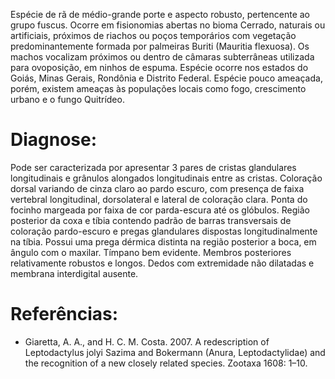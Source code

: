 ﻿Espécie de rã de médio-grande porte e aspecto robusto, pertencente ao grupo fuscus. Ocorre em fisionomias abertas no bioma Cerrado, naturais ou artificiais, próximos de riachos ou poços temporários com vegetação predominantemente formada por palmeiras Buriti (Mauritia flexuosa). Os machos vocalizam próximos ou dentro de câmaras subterrâneas utilizada para <glossario>ovoposição</glossario>, em ninhos de espuma.
Espécie ocorre nos estados do Goiás, Minas Gerais, Rondônia e Distrito Federal. Espécie pouco ameaçada, porém, existem ameaças às populações locais como fogo, crescimento urbano e o <glossario>fungo Quitrídeo</glossario>.


# Diagnose:
Pode ser caracterizada por apresentar 3 pares de cristas glandulares longitudinais e grânulos alongados longitudinais entre as cristas. Coloração dorsal variando de cinza claro ao pardo escuro, com presença de faixa vertebral longitudinal, dorsolateral e lateral de coloração clara. Ponta do focinho margeada por faixa de cor parda-escura até os glóbulos. Região posterior da coxa e tíbia contendo padrão de barras transversais de coloração pardo-escuro e pregas glandulares dispostas longitudinalmente na tíbia. Possui uma prega dérmica distinta na região posterior a boca, em ângulo com o maxilar. Tímpano bem evidente. Membros posteriores relativamente robustos e longos. Dedos com extremidade não dilatadas e membrana interdigital ausente.






# Referências:
* Giaretta, A. A., and H. C. M. Costa. 2007. A redescription of Leptodactylus jolyi Sazima and Bokermann (Anura, Leptodactylidae) and the recognition of a new closely related species. Zootaxa 1608: 1–10.
